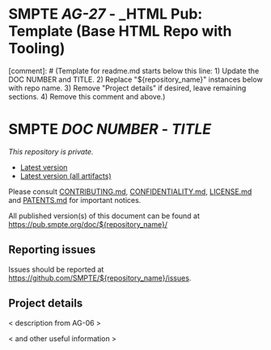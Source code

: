 # SMPTE _AG-27_ - _HTML Pub: Template (Base HTML Repo with Tooling)
[comment]: # (Template for readme.md starts below this line: 1) Update the DOC NUMBER and TITLE. 2) Replace "${repository_name}" instances below with repo name. 3) Remove "Project details" if desired, leave remaining sections. 4) Remove this comment and above.)

# SMPTE _DOC NUMBER_ - _TITLE_

_This repository is *private*._

* [Latest version](https://doc.smpte-doc.org/${repository_name}/main/)
* [Latest version (all artifacts)](https://doc.smpte-doc.org/${repository_name}/main/pub-artifacts.html)

Please consult [CONTRIBUTING.md](./CONTRIBUTING.md), [CONFIDENTIALITY.md](./CONFIDENTIALITY.md), [LICENSE.md](./LICENSE.md) and
[PATENTS.md](./PATENTS.md) for important notices.

All published version(s) of this document can be found at <https://pub.smpte.org/doc/${repository_name}/>

## Reporting issues

Issues should be reported at <https://github.com/SMPTE/${repository_name}/issues>.

## Project details

< description from AG-06 >

< and other useful information >